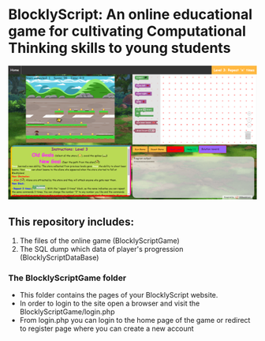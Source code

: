 # BlocklyScript: An online educational game for cultivating Computational Thinking skills to young students

![](BlocklyScriptGame/Game/assets/BlocklyGame.png)

## This repository includes:
1. The files of the online game (BlocklyScriptGame)
2. The SQL dump which data of player's progression (BlocklyScriptDataBase)

### The BlocklyScriptGame folder
* This folder contains the pages of your BlocklyScript website.
* In order to login to the site open a browser and visit the BlocklyScriptGame/login.php
* From login.php you can login to the home page of the game or redirect to register page where you can create a new account

